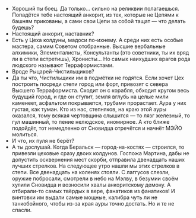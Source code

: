 - Хороший ты боец. Да только... сильно на реликвии полагаешься. Попадётся тебе настоящий анкорит, из тех, которые не Цепями к башням прикованы, а сами свои Цепи за собой тащат — что делать будешь?
- Настоящий анкорит, наставник?
- Есть у Цеха колдуны, мадоси по-ихнему. А среди них есть особые мастера, самим Советом отобранные. Высшие вербальные алхимики, Элементалисты, Консультанты (это советники, ты их вряд ли в степи встретишь), Хронисты... Но самых наихудших врагов рода людского называют Терраформистами.
- Вроде Рыцарей-Чистильщиков?
- Да ты что, Чистильщики им в подмётки не годятся. Если хочет Цех построить посреди степи город или форт, привозят с севера Высшего Терраформиста. Сходит он с корабля, обходит кругом весь будущий город, и где он ступит, земля вглубь на целые мили каменеет, асфальтом покрывается, трубами прорастает. Аура у них густая, как туман. Кто из нас, степняков, на краю этой ауры оказался, тому всякая чертовщина слышится — то лязг железный, то гул машинный, то пение нелюдское, иномирное. А кто ближе подойдёт, тот немедленно от Сновидца отречётся и начнёт МЭЙО молиться.
- И что, их пуля не берёт?
- А ты дослушай. Когда Беральск — город-на-костях — строился, то привезли цеховые сразу двоих колдунов. Госпожа Мартина, дабы не допустить осквернения мест скорби, отправила двенадцать наших лучших стрелков. На следующее утро нашли мы этих стрелков в степи. Все двенадцать на коленях стояли. С лаггусов слезли, оружие побросали, смотрели в небо на Мэлву, в безумии своём хулили Сновидца и возносили хвалы анкоритскому демону. А отбирали-то самых твёрдых в вере, фанатиков из фанатиков! И винтовки им выдали самые мощные, калибра чуть ли не танкобойного, чтобы из-за края ауры точно достать. Но и те не спасли.
